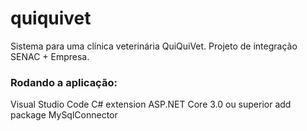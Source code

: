 # quiquivet
Sistema para uma clínica veterinária QuiQuiVet. Projeto de integração SENAC + Empresa.

### Rodando a aplicação:
Visual Studio Code
C# extension
ASP.NET Core 3.0 ou superior
add package MySqlConnector
